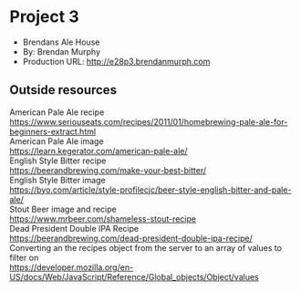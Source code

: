
# Project 3
+ Brendans Ale House
+ By: Brendan Murphy
+ Production URL: <http://e28p3.brendanmurph.com>

## Outside resources
American Pale Ale recipe  
https://www.seriouseats.com/recipes/2011/01/homebrewing-pale-ale-for-beginners-extract.html  
American Pale Ale image  
https://learn.kegerator.com/american-pale-ale/  
English Style Bitter recipe  
https://beerandbrewing.com/make-your-best-bitter/  
English Style Bitter image  
https://byo.com/article/style-profilecjc/beer-style-english-bitter-and-pale-ale/  
Stout Beer image and recipe   
https://www.mrbeer.com/shameless-stout-recipe  
Dead President Double IPA Recipe  
https://beerandbrewing.com/dead-president-double-ipa-recipe/  
Converting an the recipes object from the server to an array of values to filter on  
https://developer.mozilla.org/en-US/docs/Web/JavaScript/Reference/Global_objects/Object/values  

